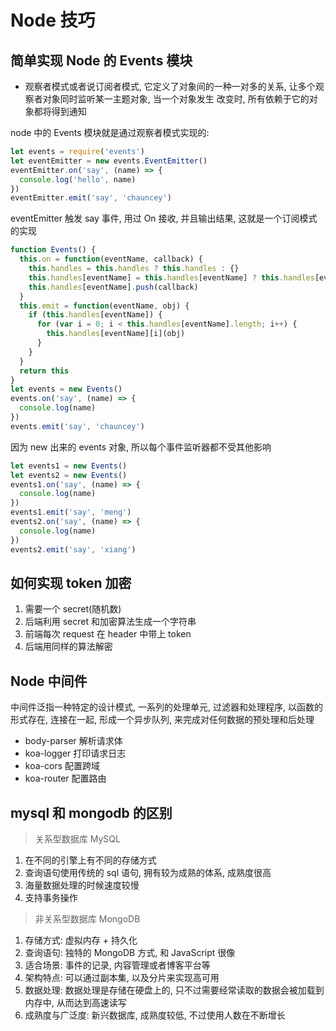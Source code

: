 # Node 技巧

## 简单实现 Node 的 Events 模块

- 观察者模式或者说订阅者模式, 它定义了对象间的一种一对多的关系, 让多个观察者对象同时监听某一主题对象, 当一个对象发生
  改变时, 所有依赖于它的对象都将得到通知

node 中的 Events 模块就是通过观察者模式实现的:

```js
let events = require('events')
let eventEmitter = new events.EventEmitter()
eventEmitter.on('say', (name) => {
  console.log('hello', name)
})
eventEmitter.emit('say', 'chauncey')
```

eventEmitter 触发 say 事件, 用过 On 接收, 并且输出结果, 这就是一个订阅模式的实现

```js
function Events() {
  this.on = function(eventName, callback) {
    this.handles = this.handles ? this.handles : {}
    this.handles[eventName] = this.handles[eventName] ? this.handles[eventName] : []
    this.handles[eventName].push(callback)
  }
  this.emit = function(eventName, obj) {
    if (this.handles[eventName]) {
      for (var i = 0; i < this.handles[eventName].length; i++) {
        this.handles[eventName][i](obj)
      }
    }
  }
  return this
}
let events = new Events()
events.on('say', (name) => {
  console.log(name)
})
events.emit('say', 'chauncey')
```

因为 new 出来的 events 对象, 所以每个事件监听器都不受其他影响

```js
let events1 = new Events()
let events2 = new Events()
events1.on('say', (name) => {
  console.log(name)
})
events1.emit('say', 'meng')
events2.on('say', (name) => {
  console.log(name)
})
events2.emit('say', 'xiang')
```

## 如何实现 token 加密

1. 需要一个 secret(随机数)
2. 后端利用 secret 和加密算法生成一个字符串
3. 前端每次 request 在 header 中带上 token
4. 后端用同样的算法解密

## Node 中间件

中间件泛指一种特定的设计模式, 一系列的处理单元, 过滤器和处理程序, 以函数的形式存在, 连接在一起, 形成一个异步队列, 来完成对任何数据的预处理和后处理

- body-parser 解析请求体
- koa-logger 打印请求日志
- koa-cors 配置跨域
- koa-router 配置路由

## mysql 和 mongodb 的区别

> 关系型数据库 MySQL

1. 在不同的引擎上有不同的存储方式
2. 查询语句使用传统的 sql 语句, 拥有较为成熟的体系, 成熟度很高
3. 海量数据处理的时候速度较慢
4. 支持事务操作

> 非关系型数据库 MongoDB

1. 存储方式: 虚拟内存 + 持久化
2. 查询语句: 独特的 MongoDB 方式, 和 JavaScript 很像
3. 适合场景: 事件的记录, 内容管理或者博客平台等
4. 架构特点: 可以通过副本集, 以及分片来实现高可用
5. 数据处理: 数据处理是存储在硬盘上的, 只不过需要经常读取的数据会被加载到内存中, 从而达到高速读写
6. 成熟度与广泛度: 新兴数据库, 成熟度较低, 不过使用人数在不断增长
